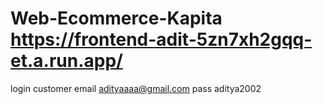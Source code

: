 # Web-Ecommerce-Kapita https://frontend-adit-5zn7xh2gqq-et.a.run.app/ 
login customer email adityaaaa@gmail.com pass aditya2002
